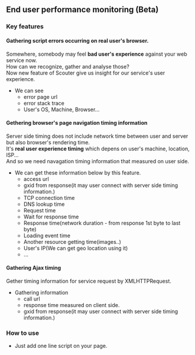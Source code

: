 ## End user performance monitoring (Beta)

### Key features


#### Gathering script errors occurring on real user's browser.
Somewhere, somebody may feel **bad user's experience** against your web service now.  
How can we recognize, gather and analyse those?  
Now new feature of Scouter give us insight for our service's user experience.   

- We can see
    - error page url
    - error stack trace
    - User's OS, Machine, Browser...


#### Gethering browser's page navigation timing information 
Server side timing does not include network time between user and server but also browser's rendering time.  
It's __real user experience timing__ which depens on user's machine, location, ISP...   
And so we need navagation timing information that measured on user side.  

- We can get these information below by this feature.
    - access url
    - gxid from response(it may user connect with server side timing information.)
    - TCP connection time
    - DNS lookup time
    - Request time
    - Wait for response time
    - Response time(network duration - from response 1st byte to last byte)
    - Loading event time
    - Another resource getting time(images..)
    - User's IP(We can get geo location using it)
    - ...

#### Gathering Ajax timing
Gether timing information for service request by XMLHTTPRequest. 

- Gathering information
  - call url
  - response time measured on client side.
  - gxid from response(it may user connect with server side timing information.)
    

### How to use
 - Just add one line script on your page.
 
